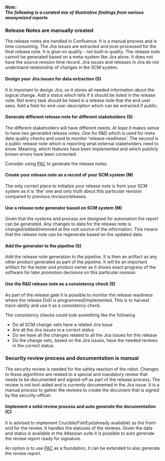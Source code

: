 ---
---

**_Note:<br/>The following is a curated mix of illustrative findings from various anonymized reports_**

### Release Notes are manually created
The release notes are handled in Confluence. It is a manual process and is time consuming. The Jira issues are extracted and post-processed for the final release note. It is glue-on quality - not built-in quality. The release note cannot be generated based on a meta-system like Jira alone. It does not have the source revision time record. Jira issues and releases in Jira do not understand relationship of changes in the SCM system.

#### Design your Jira issues for data extraction (S)
It is important to design Jira, so it stores all needed information about the logical change. Add a status which tells if it should be listed in the release note. Not every task should be listed in a release note that the end user sees. Add a field for end-user description which can be extracted if public.

#### Generate different release note for different stakeholders (S)
The different stakeholders will have different needs. At least it makes sense to have two generated release notes. One for R&D which is used for meta data quality checks and used to monitor 'release-readiness'. The second is a public release note which is reporting what external stakeholders need to know. Meaning, which features have been implemented and which publicly known errors have been corrected.

Consider using [PAC](https://github.com/Praqma/Praqmatic-Automated-Changelog) to generate the release notes.

#### Create your release note as a record of your SCM system (M)
The only correct place to initialize your release note is from your SCM system as it is 'the' one and only truth about this particular revision compared to previous revision/releases.

#### Use a release note generator based on SCM system (M)
Given that the systems and process are designed for automation the report can be generated. Any changes to data for the release note is changed/added/removed at the root source of the information. This means that the release note can be regenerate based on the updated data.

#### Add the generator to the pipeline (S)
Add the release note generation to the pipeline. It is then an artifact as any other product generated as part of the pipeline. It will be an important artifact for the tester and product owner as it shows exact progress of the software for later promotion decisions on this particular revision.

#### Use the R&D release note as a consistency check (S)
As part of the release gate it is possible to monitor the release readiness where the release DoD is programmed/implemented. This is to harvest trace-ability and use it as a consistency check.

The consistency checks could look something like the following

- Do all SCM change-sets have a related Jira issue
- Are all the Jira issues in a correct status
- Do we have all the changes related to all the Jira issues for this release
- Do the change sets, based on the Jira issues, have the needed reviews in the correct status

### Security review process and documentation is manual

The security review is needed for the safety reaction of the robot. Changes to these algorithms are related to a special and mandatory review that needs to be documented and signed-off as part of the release process. The review is not tool-aided and is currently documented in the Jira issue. It is a manual process to gather the reviews to create the document that is signed by the security-officer.

#### Implement a solid review process and auto generate the documentation (C)

It is advised to implement Crucible/FishEye(already available) as the front-end for the review. It handles the statuses of the reviews. Given the data and status is available in the Atlassian suite it is possible to auto generate the review report ready for signature.

An option is to use [PAC](https://github.com/Praqma/Praqmatic-Automated-Changelog) as a foundation, it can be extended to also generate the review report.
